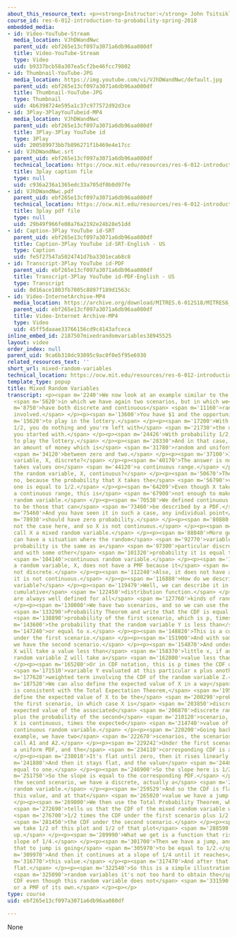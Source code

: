 ```yaml
---
about_this_resource_text: <p><strong>Instructor:</strong> John Tsitsiklis</p>
course_id: res-6-012-introduction-to-probability-spring-2018
embedded_media:
- id: Video-YouTube-Stream
  media_location: VJhDWandNwc
  parent_uid: ebf265e13cf097a3071a6db96aa080df
  title: Video-YouTube-Stream
  type: Video
  uid: b9337bcb58a307ea5cf2be46fcc79802
- id: Thumbnail-YouTube-JPG
  media_location: https://img.youtube.com/vi/VJhDWandNwc/default.jpg
  parent_uid: ebf265e13cf097a3071a6db96aa080df
  title: Thumbnail-YouTube-JPG
  type: Thumbnail
  uid: 4b6398724e595a1c37c977572d92d3ce
- id: 3Play-3PlayYouTubeid-MP4
  media_location: VJhDWandNwc
  parent_uid: ebf265e13cf097a3071a6db96aa080df
  title: 3Play-3Play YouTube id
  type: 3Play
  uid: 200589973bb7b896271f1b469e4e17cc
- id: VJhDWandNwc.srt
  parent_uid: ebf265e13cf097a3071a6db96aa080df
  technical_location: https://ocw.mit.edu/resources/res-6-012-introduction-to-probability-spring-2018/part-i-the-fundamentals/mixed-random-variables/VJhDWandNwc.srt
  title: 3play caption file
  type: null
  uid: c936a236a1365edc33a705df0b0d97fe
- id: VJhDWandNwc.pdf
  parent_uid: ebf265e13cf097a3071a6db96aa080df
  technical_location: https://ocw.mit.edu/resources/res-6-012-introduction-to-probability-spring-2018/part-i-the-fundamentals/mixed-random-variables/VJhDWandNwc.pdf
  title: 3play pdf file
  type: null
  uid: 29b49f966fe08a76a2192e24b28e51dd
- id: Caption-3Play YouTube id-SRT
  parent_uid: ebf265e13cf097a3071a6db96aa080df
  title: Caption-3Play YouTube id-SRT-English - US
  type: Caption
  uid: fe5f27547a5024741d7ba3301ecab8c8
- id: Transcript-3Play YouTube id-PDF
  parent_uid: ebf265e13cf097a3071a6db96aa080df
  title: Transcript-3Play YouTube id-PDF-English - US
  type: Transcript
  uid: 0d16ace1803fb7005c8897f189d1563c
- id: Video-InternetArchive-MP4
  media_location: https://archive.org/download/MITRES.6-012S18/MITRES6_012S18_L09-06_300k.mp4
  parent_uid: ebf265e13cf097a3071a6db96aa080df
  title: Video-Internet Archive-MP4
  type: Video
  uid: 45ff5daaae33766156cd9c4143afceca
inline_embed_id: 2187507mixedrandomvariables38945525
layout: video
order_index: null
parent_uid: 9ca6b310dc93095c9ac0f0e5f95e6930
related_resources_text: ''
short_url: mixed-random-variables
technical_location: https://ocw.mit.edu/resources/res-6-012-introduction-to-probability-spring-2018/part-i-the-fundamentals/mixed-random-variables
template_type: popup
title: Mixed Random Variables
transcript: <p><span m='2240'>We now look at an example similar to the previous one,</span>
  <span m='5620'>in which we have again two scenarios, but in which we</span> <span
  m='8750'>have both discrete and continuous</span> <span m='11160'>random variables
  involved.</span> </p><p><span m='13600'>You have $1 and the opportunity</span> <span
  m='15620'>to play in the lottery.</span> </p><p><span m='17200'>With probability
  1/2, you do nothing and you're left with</span> <span m='21730'>the dollar that
  you started with.</span> </p><p><span m='24426'>With probability 1/2, you decide
  to play the lottery.</span> </p><p><span m='28330'>And in that case, you get back
  an amount of money which is</span> <span m='31780'>random and uniformly distributed</span>
  <span m='34120'>between zero and two.</span> </p><p><span m='37100'>Is the random
  variable, X, discrete?</span> </p><p><span m='40170'>The answer is no, because it
  takes values on</span> <span m='44120'>a continuous range.</span> </p><p><span m='46830'>Is
  the random variable, X, continuous?</span> </p><p><span m='50670'>The answer is
  no, because the probability that X takes the</span> <span m='56790'>value of exactly
  one is equal to 1/2.</span> </p><p><span m='64209'>Even though X takes values in
  a continuous range, this is</span> <span m='67900'>not enough to make it a continuous
  random variable.</span> </p><p><span m='70530'>We defined continuous random variables
  to be those that can</span> <span m='73460'>be described by a PDF.</span> </p><p><span
  m='75460'>And you have seen it in such a case, any individual point</span> <span
  m='78930'>should have zero probability.</span> </p><p><span m='80880'>But this is
  not the case here, and so X is not continuous.</span> </p><p><span m='85060'>We
  call X a mixed random variable.</span> </p><p><span m='88840'>More generally, we
  can have a situation where the random</span> <span m='92770'>variable X with some
  probability is the same as a</span> <span m='97300'>particular discrete random variable,
  and with some other</span> <span m='101320'>probability it is equal to some other</span>
  <span m='104140'>continuous random variable.</span> </p><p><span m='106420'>Such
  a random variable, X, does not have a PMF because it</span> <span m='110550'>is
  not discrete.</span> </p><p><span m='112240'>Also, it does not have a PDF because
  it is not continuous.</span> </p><p><span m='116880'>How do we describe such a random
  variable?</span> </p><p><span m='119479'>Well, we can describe it in terms of a
  cumulative</span> <span m='122450'>distribution function.</span> </p><p><span m='124070'>CDFs
  are always well defined for all</span> <span m='127760'>kinds of random variables.</span>
  </p><p><span m='130000'>We have two scenarios, and so we can use the Total</span>
  <span m='133290'>Probability Theorem and write that the CDF is equal to the</span>
  <span m='138890'>probability of the first scenario, which is p, times</span> <span
  m='143600'>the probability that the random variable Y is less than</span> <span
  m='147240'>or equal to x.</span> </p><p><span m='148820'>This is a conditional model
  under the first scenario.</span> </p><p><span m='151900'>And with some probability,
  we have the second scenario.</span> </p><p><span m='154870'>And under that scenario,
  X will take a value less than</span> <span m='158370'>little x, if and only if our
  random variable Z will take a</span> <span m='162800'>value less than little x.</span>
  </p><p><span m='165280'>Or in CDF notation, this is p times the CDF of the random</span>
  <span m='171510'>variable Y evaluated at this particular x plus another</span> <span
  m='177620'>weighted term involving the CDF of the random variable Z.</span> </p><p><span
  m='187520'>We can also define the expected value of X in a way</span> <span m='191820'>that
  is consistent with the Total Expectation Theorem,</span> <span m='195940'>namely
  define the expected value of X to be the</span> <span m='200290'>probability of
  the first scenario, in which case X is</span> <span m='203850'>discrete times the
  expected value of the associated</span> <span m='206870'>discrete random variable,
  plus the probability of the second</span> <span m='210120'>scenario, under which
  X is continuous, times the expected</span> <span m='214740'>value of the associated
  continuous random variable.</span> </p><p><span m='220200'>Going back to our original
  example, we have two</span> <span m='222670'>scenarios, the scenarios that we can
  call A1 and A2.</span> </p><p><span m='229242'>Under the first scenario, we have
  a uniform PDF, and the</span> <span m='234110'>corresponding CDF is as follows.</span>
  </p><p><span m='238010'>It's flat until zero, then it rises linearly.</span> </p><p><span
  m='241880'>And then it stays flat, and the value</span> <span m='244880'>here is
  equal to one.</span> </p><p><span m='246900'>So the slope here is 1/2.</span> </p><p><span
  m='251750'>So the slope is equal to the corresponding PDF.</span> </p><p><span m='255050'>Under
  the second scenario, we have a discrete, actually a</span> <span m='258029'>constant
  random variable.</span> </p><p><span m='259529'>And so the CDF is flat at zero until
  this value, and at that</span> <span m='265020'>value we have a jump equal to one.</span>
  </p><p><span m='269800'>We then use the Total Probability Theorem, which</span>
  <span m='272690'>tells us that the CDF of the mixed random variable will be</span>
  <span m='276700'>1/2 times the CDF under the first scenario plus 1/2 times</span>
  <span m='281450'>the CDF under the second scenario.</span> </p><p><span m='283850'>So
  we take 1/2 of this plot and 1/2 of that plot</span> <span m='288590'>and add them
  up.</span> </p><p><span m='289990'>What we get is a function that rises now at the
  slope of 1/4.</span> </p><p><span m='301700'>Then we have a jump, and the size of
  that to jump is going</span> <span m='305970'>to be equal to 1/2.</span> </p><p><span
  m='309970'>And then it continues at a slope of 1/4 until it reaches</span> <span
  m='316770'>this value.</span> </p><p><span m='317470'>And after that time, it remains
  flat.</span> </p><p><span m='322540'>So this is a simple illustration that for mixed</span>
  <span m='325090'>random variables it's not too hard to obtain the</span> <span m='327720'>corresponding
  CDF even though this random variable does not</span> <span m='331590'>have a PDF
  or a PMF of its own.</span> </p><p></p>
type: course
uid: ebf265e13cf097a3071a6db96aa080df

---
```

None